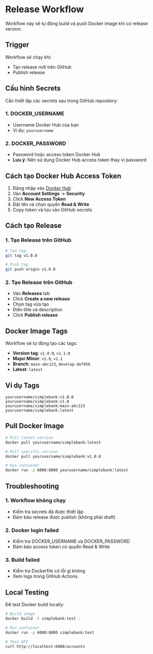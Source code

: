 # Release Workflow

Workflow này sẽ tự động build và push Docker image khi có release version.

## Trigger

Workflow sẽ chạy khi:

- Tạo release mới trên GitHub
- Publish release

## Cấu hình Secrets

Cần thiết lập các secrets sau trong GitHub repository:

### 1. DOCKER_USERNAME

- Username Docker Hub của bạn
- Ví dụ: `yourusername`

### 2. DOCKER_PASSWORD

- Password hoặc access token Docker Hub
- **Lưu ý**: Nên sử dụng Docker Hub access token thay vì password

## Cách tạo Docker Hub Access Token

1. Đăng nhập vào [Docker Hub](https://hub.docker.com/)
2. Vào **Account Settings** → **Security**
3. Click **New Access Token**
4. Đặt tên và chọn quyền **Read & Write**
5. Copy token và lưu vào GitHub secrets

## Cách tạo Release

### 1. Tạo Release trên GitHub

```bash
# Tạo tag
git tag v1.0.0

# Push tag
git push origin v1.0.0
```

### 2. Tạo Release trên GitHub

- Vào **Releases** tab
- Click **Create a new release**
- Chọn tag vừa tạo
- Điền title và description
- Click **Publish release**

## Docker Image Tags

Workflow sẽ tự động tạo các tags:

- **Version tag**: `v1.0.0`, `v1.1.0`
- **Major.Minor**: `v1.0`, `v1.1`
- **Branch**: `main-abc123`, `develop-def456`
- **Latest**: `latest`

## Ví dụ Tags

```
yourusername/simplebank:v1.0.0
yourusername/simplebank:v1.0
yourusername/simplebank:main-abc123
yourusername/simplebank:latest
```

## Pull Docker Image

```bash
# Pull latest version
docker pull yourusername/simplebank:latest

# Pull specific version
docker pull yourusername/simplebank:v1.0.0

# Run container
docker run -p 6000:8080 yourusername/simplebank:latest
```

## Troubleshooting

### 1. Workflow không chạy

- Kiểm tra secrets đã được thiết lập
- Đảm bảo release được publish (không phải draft)

### 2. Docker login failed

- Kiểm tra DOCKER_USERNAME và DOCKER_PASSWORD
- Đảm bảo access token có quyền Read & Write

### 3. Build failed

- Kiểm tra Dockerfile có lỗi gì không
- Xem logs trong GitHub Actions

## Local Testing

Để test Docker build locally:

```bash
# Build image
docker build -t simplebank:test .

# Run container
docker run -p 6000:8080 simplebank:test

# Test API
curl http://localhost:6000/accounts
```
